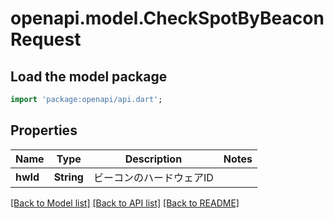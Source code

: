 # openapi.model.CheckSpotByBeaconRequest

## Load the model package
```dart
import 'package:openapi/api.dart';
```

## Properties
Name | Type | Description | Notes
------------ | ------------- | ------------- | -------------
**hwId** | **String** | ビーコンのハードウェアID | 

[[Back to Model list]](../README.md#documentation-for-models) [[Back to API list]](../README.md#documentation-for-api-endpoints) [[Back to README]](../README.md)


